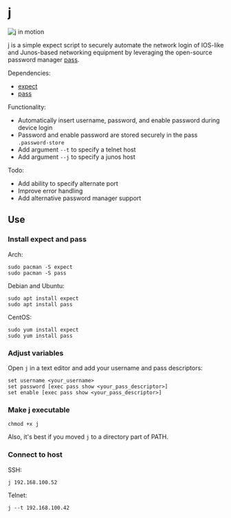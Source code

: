 # j

![j in motion](https://raw.githubusercontent.com/raylas/j/master/j.gif)

j is a simple expect script to securely automate the network login of IOS-like and Junos-based networking equipment by leveraging the open-source password manager [pass](https://passwordstore.org).

Dependencies:

* [expect](https://core.tcl.tk/expect/index)
* [pass](https://passwordstore.org)

Functionality:

* Automatically insert username, password, and enable password during device login
* Password and enable password are stored securely in the pass `.password-store`
* Add argument `--t` to specify a telnet host
* Add argument `--j` to specify a junos host

Todo:

* Add ability to specify alternate port
* Improve error handling
* Add alternative password manager support

## Use

### Install expect and pass

Arch:

``` shell
sudo pacman -S expect
sudo pacman -S pass
```

Debian and Ubuntu:

``` shell
sudo apt install expect
sudo apt install pass
```

CentOS:

``` shell
sudo yum install expect
sudo yum install pass
```

### Adjust variables

Open `j` in a text editor and add your username and pass descriptors:

``` shell
set username <your_username>
set password [exec pass show <your_pass_descriptor>]
set enable [exec pass show <your_pass_descriptor>]
```

### Make j executable

``` shell
chmod +x j
```
Also, it's best if you moved `j` to a directory part of PATH.

### Connect to host

SSH:
``` shell
j 192.168.100.52
```
Telnet:
``` shell
j --t 192.168.100.42
```
